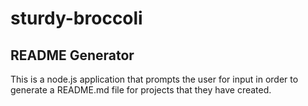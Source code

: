 # sturdy-broccoli
## README Generator
This is a node.js application that prompts the user for input in order to generate a README.md file for projects that they have created.
